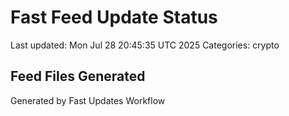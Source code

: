 # Fast Feed Update Status
Last updated: Mon Jul 28 20:45:35 UTC 2025
Categories: crypto

## Feed Files Generated

Generated by Fast Updates Workflow
